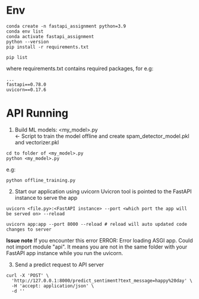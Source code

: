 # Env
```
conda create -n fastapi_assignment python=3.9
conda env list
conda activate fastapi_assignment   
python --version   
pip install -r requirements.txt

pip list 
```

where requirements.txt contains required packages, for e.g:
```
...
fastapi==0.78.0
uvicorn==0.17.6
```

# API Running


1. Build ML models:
<my_model>.py                 
<- Script to train the model offline and create spam_detector_model.pkl and vectorizer.pkl

```
cd to folder of <my_model>.py
python <my_model>.py
```
e.g: 
```
python offline_training.py
```
2. Start our application using uvicorn Uvicron tool is pointed to the FastAPI instance to serve the app

```
uvicorn <file.py>:<FastAPI instance> --port <which port the app will be served on> --reload

uvicorn app:app --port 8000 --reload # reload will auto updated code changes to server
```

**Issue note**
If you encounter this error ERROR: Error loading ASGI app. Could not import module "api". It means you are not in the same folder with your FastAPI app instance while you run the uvicorn.

3. Send a predict request to API server
```
curl -X 'POST' \
  'http://127.0.0.1:8000/predict_sentiment?text_message=happy%20day' \
  -H 'accept: application/json' \
  -d ''
```




```

